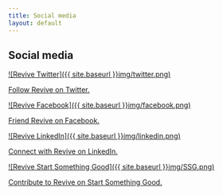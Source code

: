 ```yaml
---
title: Social media
layout: default
---
```

<h2>Social media</h2>

[![Revive Twitter]({{ site.baseurl }}img/twitter.png)](https://twitter.com/OperationRevive)

[Follow Revive on Twitter.](https://twitter.com/OperationRevive)


[![Revive Facebook]({{ site.baseurl }}img/facebook.png)](https://www.facebook.com/operationrevive)

[Friend Revive on Facebook.](https://www.facebook.com/operationrevive)


[![Revive LinkedIn]({{ site.baseurl }}img/linkedin.png)](http://localhost:4000/contact-us/social-media/#)

[Connect with Revive on LinkedIn.](http://localhost:4000/contact-us/social-media/#)


[![Revive Start Something Good]({{ site.baseurl }}img/SSG.png)](http://localhost:4000/contact-us/social-media/#)

[Contribute to Revive on Start Something Good.](http://localhost:4000/contact-us/social-media/#)